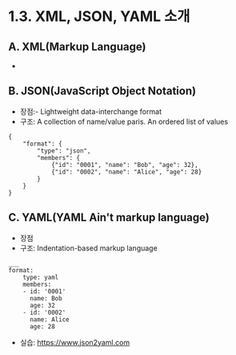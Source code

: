 # 1.3. XML, JSON, YAML 소개
## A. XML(Markup Language)
- 

## B. JSON(JavaScript Object Notation)
- 장점:- Lightweight data-interchange format
- 구조: A collection of name/value paris. An ordered list of values
```
{
    "format": {
        "type": "json",
        "members": {
            {"id": "0001", "name": "Bob", "age": 32},
            {"id": "0002", "name": "Alice", "age": 28}
        }
    }
}
```

## C. YAML(YAML Ain't markup language)
- 장점
- 구조: Indentation-based markup language
```
___
format:
    type: yaml
    members:
    - id: '0001'
      name: Bob
      age: 32
    - id: '0002'
      name: Alice
      age: 28
```
- 실습: https://www.json2yaml.com
